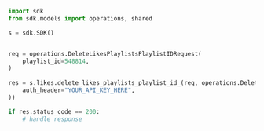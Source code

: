 <!-- Start SDK Example Usage -->
```python
import sdk
from sdk.models import operations, shared

s = sdk.SDK()


req = operations.DeleteLikesPlaylistsPlaylistIDRequest(
    playlist_id=548814,
)
    
res = s.likes.delete_likes_playlists_playlist_id_(req, operations.DeleteLikesPlaylistsPlaylistIDSecurity(
    auth_header="YOUR_API_KEY_HERE",
))

if res.status_code == 200:
    # handle response
```
<!-- End SDK Example Usage -->